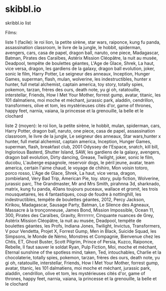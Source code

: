 # skibbl.io
skribbl.io list

Films:

liste 1 (facile): le roi lion, la petite sirène, star wars, raiponce, kung fu panda, assassination classroom, le livre de la jungle, le hobbit, spiderman, avengers, cars, casa de papel, dragon ball, naruto, one piece, Madagascar, Batman, Pirates des Caraïbes, Astérix Mission Cléopâtre, la nuit au musée, Deadpool, tempête de boulettes géantes, L'Age de Glace, Shrek, La haut, vice versa, dragon, les gardiens de la galaxy, dragon ball evolution, joker, sonic le film, Harry Potter, Le seigneur des anneaux, Inception, Hunger Games, superman, flash, mulan, wolverine, les indestructibles, hunter x hunter, full metal alchemist, captain america, toy story, totally spies, pokemon, tarzan, frères des ours, death note, yu gi oh, ratatouille, interstellar, Friends, How I Met Your Mother, forrest gump, avatar, titanic, les 101 dalmatiens, moi moche et méchant, jurassic park, aladdin, cendrillon, transformers, olive et tom, les mystérieuses cités d'or, game of thrones, happy feet, narnia, vaiana, la princesse et la grenouille, la belle et le clochard

liste 2 (moyen): le roi lion, la petite sirène, le hobbit, mulan, spiderman, cars, Harry Potter, dragon ball, naruto, one piece, casa de papel, assassination classroom, le livre de la jungle, Le seigneur des anneaux, Star wars,hunter x hunter, full metal alchemist, captain america, Inception, Hunger Games, superman, flash, breakfast club, 2001 Odyssey de l'Espace, snatch, kill bill, Inglorious Basterd, Shutter Island, SAW, les gardiens de la galaxy, avengers, dragon ball evolution, Dirty dancing, Grease, Twilight, joker, sonic le film, ducobu, L'auberge espagnole, reservoir dogs, le péril jeune, avatar, team america, certain l'aime chaud, le voyage de chihiro, Mon voisin totoro, porco rosso, L'Age de Glace, Shrek, La haut, vice versa, dragon, zombieland, Very Bad Trip, American Pie, toy. story, pulp fiction, Wolverine, jurassic parc, The Grandmaster, Mr and Mrs Smith, pirahnna 3d, sharknado, matrix, kung fu panda, 40ans toujours puceaux, wallace et gromit, les trois mousquetaires, les 4 fantastiques, coup de foudre à nottinghill, les indestructibles, tempête de boulettes géantes, 2012, Percy Jackson, Kirikou, Madagascar, Sausage Party, Batman, Le Silence des Agneaux, Massacre à la tronçonneuse, James Bond, Mission Impossible, Ocean 11, 300, Pirates des Caraïbes, Gravity, Rrrrrrrrr, Cinquante nuances de Grey, Astérix Mission Cléopâtre, la nuit au musée, Deadpool, tempête de boulettes géantes, les Profs, Indiana Jones, Twilight, Invictus, Transformers, V pour Vendetta, Projet X, Forrest Gump, Men in Black, Suicide Squad, les Simpsons, le Monde de Némo, Monstres et Compagnie, Bienvenue chez les Chtis, ET, Ghost Buster, Scott Pilgrim, Prince of Persia, Kuzco, Raiponce, Rebelle, Il faut sauver le soldat Ryan, Pulp Fiction, Moi, moche et méchant, Eternal sunshine of the spotless mind, taken, Ted, intouchables, Charlie et la chocolaterie, totally spies, pokemon, tarzan, frères des ours, death note, yu gi oh, ratatouille, interstellar, Friends, How I Met Your Mother, forrest gump, avatar, titanic, les 101 dalmatiens, moi moche et méchant, jurassic park, aladdin, cendrillon, olive et tom, les mystérieuses cités d'or, game of thrones, happy feet, narnia, vaiana, la princesse et la grenouille, la belle et le clochard

